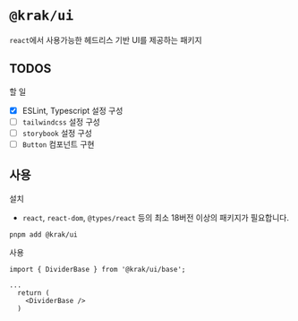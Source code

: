 # `@krak/ui`

`react`에서 사용가능한 헤드리스 기반 UI를 제공하는 패키지

## TODOS

할 일

- [x] ESLint, Typescript 설정 구성
- [ ] `tailwindcss` 설정 구성
- [ ] `storybook` 설정 구성
- [ ] `Button` 컴포넌트 구현

## 사용

설치 

- `react`, `react-dom`, `@types/react` 등의 최소 18버전 이상의 패키지가 필요합니다.

```
pnpm add @krak/ui
```

사용

```
import { DividerBase } from '@krak/ui/base';

...
  return (
    <DividerBase />
  )
```